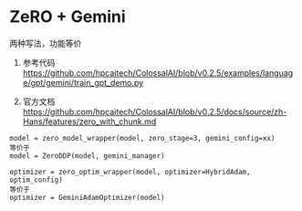 # ZeRO + Gemini



两种写法，功能等价

1. 参考代码  https://github.com/hpcaitech/ColossalAI/blob/v0.2.5/examples/language/gpt/gemini/train_gpt_demo.py 

2. 官方文档  https://github.com/hpcaitech/ColossalAI/blob/v0.2.5/docs/source/zh-Hans/features/zero_with_chunk.md

```
model = zero_model_wrapper(model, zero_stage=3, gemini_config=xx)
等价于
model = ZeroDDP(model, gemini_manager)
```

```
optimizer = zero_optim_wrapper(model, optimizer=HybridAdam, optim_config)
等价于
optimizer = GeminiAdamOptimizer(model)
```

